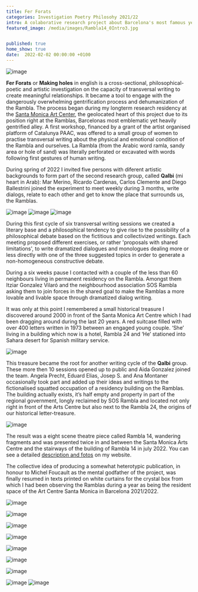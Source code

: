 ```yaml
---
title: Fer Forats
categories: Investigation Poetry Philosohy 2021/22
intro: A colaborative research project about Barcelona's most famous yet gentrified alley, the Ramblas, through transversal and collective writing.
featured_image: /media/images/Rambla14_0Intro3.jpg


published: true
home_show: true
date:  2022-02-02 00:00:00 +0100
---
```


![image](/media/images/hacerAgujeros1.jpg)

**Fer Forats** or **Making holes** in english is a cross-sectional, philosophical-poetic and artistic investigation on the capacity of transversal writing to create meaningful relationships. It became a tool to engage with the dangerously overwhelming gentrification process and dehumanization of the Rambla. The process began during my longterm research residency at the [Santa Monica Art Center](https://artssantamonica.gencat.cat/ca/detall/Rambla-14-fragments-itinerants-en-tres-temps), the geolocated heart of this project due to its position right at the Ramblas, Barcelonas most emblematic yet heavily gentrified alley. 
A first workshop, financed by a grant of the artist organised platform of Catalunya PAAC, was offered to a small group of women to practise transversal writing about the physical and emotional condition of the Rambla and ourselves. La Rambla (from the Arabic word ramla, sandy area or hole of sand) was literally perforated or excavated with words following first gestures of human writing. 

During spring of 2022 I invited five persons with diferent artistic backgrounds to form part of the second research group, called **Qalbi** (mi heart in Arab): Mar Merino, Ricardo Cardenas, Carlos Clemente and Diego Ballestrini joined the experiment to meet weekly during 3 months, write dialogs, relate to each other and get to know the place that surrounds us, the Ramblas.

![image](/media/images/hacerAgujerosQalbi2.jpg)
![image](/media/images/hacerAgujerosQalbi1.jpg)
![image](/media/images/hacerAgujeros3.jpg) 
 
During this first cycle of six transversal writing sessions we created a literary base and a philosophical tendency to give rise to the possibility of a philosophical debate based on the fictitious and collectivized writings. Each meeting proposed different exercises, or rather 'proposals with shared limitations', to write dramatized dialogues and monologues dealing more or less directly with one of the three suggested topics in order to generate a non-homogeneous constructive debate. 

During a six weeks pause I contacted with a couple of the less than 60 neighbours living in permanent residency on the Rambla. Amongst them Itziar Gonzalez Vilaró and the neighbourhood association SOS Rambla asking them to join forces in the shared goal to make the Ramblas a more lovable and livable space through dramatized dialog writing. 

It was only at this point I remembered a small historical treasure I discovered around 2000 in front of the Santa Monica Art Centre which I had been dragging around during the last 20 years. A red suitcase filled with over 400 letters written in 1973 between an engaged young couple. ‘She’ living in a building which now is a hotel, Rambla 24 and ‘He’ stationed into Sahara desert for Spanish military service.

![image](/media/images/hacerAgujerosCartes.jpg)

This treasure became the root for another writing cycle of the **Qalbi** group. These more then 10 sessions opened up to public and Aida Gonzalez joined the team. Angela Precht, Eduard Elias, Josep S. and Ana Montaner occasionally took part and added up their ideas and writings to the fictionalised squatted occupation of a residency building on the Ramblas. The building actually exists, it’s half empty and property in part of the regional government, longly reclaimed by SOS Rambla and located not only right in front of the Arts Centre but also next to the Rambla 24, the origins of our historical letter-treasure.

![image](/media/images/hacerAgujerosRambles14.jpg)


The result was a eight scene theatre piece called Rambla 14, wandering fragments and was presented twice in and between the Santa Monica Arts Centre and the stairways of the building of Rambla 14 in july 2022. You can see a detailed [description and fotos](https://www.christinaschultz.com/works/Rambla14/) on my website.

The collective idea of producing a somewhat heterotypic publication, in honour to Michel Foucault as the mental godfather of the project, was finally resumed in texts printed on white curtains for the crystal box from which I had been observing the Ramblas during a year as being the resident space of the Art Centre Santa Monica in Barcelona 2021/2022.

![image](/media/images/HacerAgujerosPubli1.jpg)

![image](/media/images/HacerAgujerosPubli2.jpg)

![image](/media/images/HacerAgujerosPubli3.jpg)

![image](/media/images/HacerAgujerosPubli4.jpg)

![image](/media/images/HacerAgujerosPubli5.jpg)

![image](/media/images/HacerAgujerosPubli6.jpg)

![image](/media/images/HacerAgujerosPubli7.jpg)

![image](/media/images/Rambla14_21dibuix.jpg)
![image](/media/images/Rambla14_21dibuix2.jpg)

